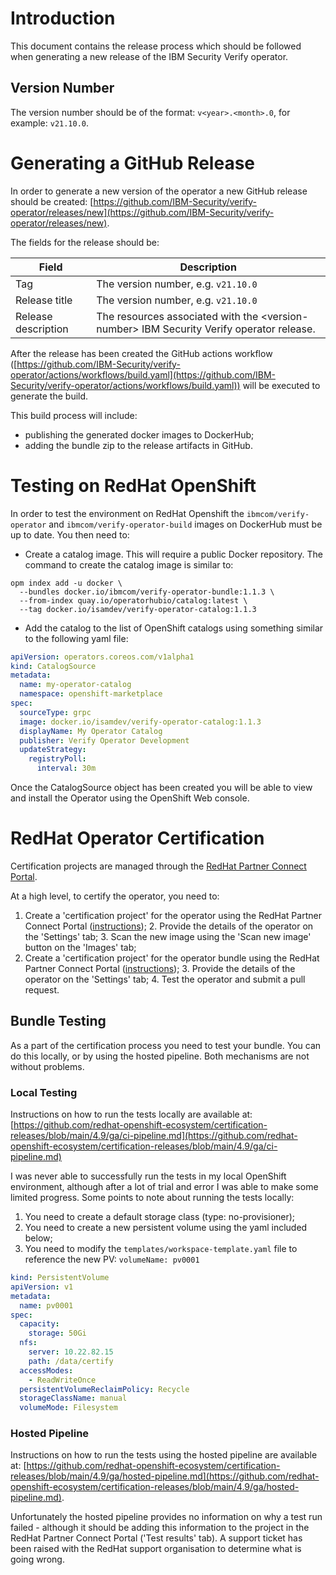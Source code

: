 # Introduction

This document contains the release process which should be followed when generating a new release of the IBM Security Verify operator.

## Version Number

The version number should be of the format: `v<year>.<month>.0`, for example: `v21.10.0`.


# Generating a GitHub Release

In order to generate a new version of the operator a new GitHub release should be created: [https://github.com/IBM-Security/verify-operator/releases/new](https://github.com/IBM-Security/verify-operator/releases/new). 

The fields for the release should be:

|Field|Description
|-----|----------- 
|Tag | The version number, e.g. `v21.10.0`
|Release title | The version number, e.g. `v21.10.0`
|Release description | The resources associated with the \<version\-number> IBM Security Verify operator release.

After the release has been created the GitHub actions workflow ([https://github.com/IBM-Security/verify-operator/actions/workflows/build.yaml](https://github.com/IBM-Security/verify-operator/actions/workflows/build.yaml)) will be executed to generate the build.  

This build process will include:

* publishing the generated docker images to DockerHub;
* adding the bundle zip to the release artifacts in GitHub.

# Testing on RedHat OpenShift

In order to test the environment on RedHat Openshift the `ibmcom/verify-operator` and `ibmcom/verify-operator-build` images on DockerHub must be up to date.  You then need to:

* Create a catalog image.  This will require a public Docker repository.  The command to create the catalog image is similar to: 

```shell
opm index add -u docker \
  --bundles docker.io/ibmcom/verify-operator-bundle:1.1.3 \
  --from-index quay.io/operatorhubio/catalog:latest \
  --tag docker.io/isamdev/verify-operator-catalog:1.1.3
```

* Add the catalog to the list of OpenShift catalogs using something similar to the following yaml file:

```yaml
apiVersion: operators.coreos.com/v1alpha1
kind: CatalogSource
metadata:
  name: my-operator-catalog
  namespace: openshift-marketplace 
spec:
  sourceType: grpc
  image: docker.io/isamdev/verify-operator-catalog:1.1.3
  displayName: My Operator Catalog
  publisher: Verify Operator Development
  updateStrategy:
    registryPoll: 
      interval: 30m
```
Once the CatalogSource object has been created you will be able to view and install the Operator using the OpenShift Web console.

# RedHat Operator Certification

Certification projects are managed through the [RedHat Partner Connect Portal](https://connect.redhat.com/manage/projects).  

At a high level, to certify the operator, you need to:


1. Create a 'certification project' for the operator using the RedHat Partner Connect Portal ([instructions](https://redhat-connect.gitbook.io/partner-guide-for-red-hat-openshift-and-container/certify-your-operator/creating-an-operator-project));
	2. Provide the details of the operator on the 'Settings' tab;
	3. Scan the new image using the 'Scan new image' button on the 'Images' tab;
2. Create a 'certification project' for the operator bundle using the RedHat Partner Connect Portal ([instructions](https://redhat-connect.gitbook.io/partner-guide-for-red-hat-openshift-and-container/certify-your-operator/certify-your-operator-bundle-image));
	3. Provide the details of the operator on the 'Settings' tab;
	4. Test the operator and submit a pull request.

## Bundle Testing

As a part of the certification process you need to test your bundle.  You can do this locally, or by using the hosted pipeline.  Both mechanisms are not without problems.  

### Local Testing

Instructions on how to run the tests locally are available at: [https://github.com/redhat-openshift-ecosystem/certification-releases/blob/main/4.9/ga/ci-pipeline.md](https://github.com/redhat-openshift-ecosystem/certification-releases/blob/main/4.9/ga/ci-pipeline.md)

I was never able to successfully run the tests in my local OpenShift environment, although after a lot of trial and error I was able to make some limited progress. Some points to note about running the tests locally:

1. You need to create a default storage class (type: no-provisioner);
2. You need to create a new persistent volume using the yaml included below;
3. You need to modify the `templates/workspace-template.yaml` file to reference the new PV: `volumeName: pv0001`

```yaml
kind: PersistentVolume
apiVersion: v1
metadata:
  name: pv0001
spec:
  capacity:
    storage: 50Gi
  nfs:
    server: 10.22.82.15
    path: /data/certify
  accessModes:
    - ReadWriteOnce
  persistentVolumeReclaimPolicy: Recycle
  storageClassName: manual
  volumeMode: Filesystem
```

### Hosted Pipeline

Instructions on how to run the tests using the hosted pipeline are available at: [https://github.com/redhat-openshift-ecosystem/certification-releases/blob/main/4.9/ga/hosted-pipeline.md](https://github.com/redhat-openshift-ecosystem/certification-releases/blob/main/4.9/ga/hosted-pipeline.md).  

Unfortunately the hosted pipeline provides no information on why a test run failed - although it should be adding this information to the project in the RedHat Partner Connect Portal ('Test results' tab).  A support ticket has been raised with the RedHat support organisation to determine what is going wrong.
